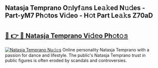 ## Natasja Temprano O𝚗lyf𝚊ns Le𝚊𝚔ed N𝚞𝚍es - Part-yM7 Ph𝚘tos Vi𝚍eo - H𝚘t Part Le𝚊𝚔s Z70aD

# <h2><a href="http://hf43ep.feru.top/?c=Natasja+Temprano">🔗 👉 🔴 Natasja Temprano Vi𝚍𝚎o Ph𝚘t𝚘𝚜</a></h2>

[![Natasja Temprano Nu𝚍𝚎s](https://i.imgur.com/0TWrTi3.gif)](http://hf43ep.feru.top/?c=Natasja+Temprano)
Online personality Natasja Temprano with a passion for dance and lifestyle. The public's Natasja Temprano trust in public figures is often eroded by scandals and controversies. 
